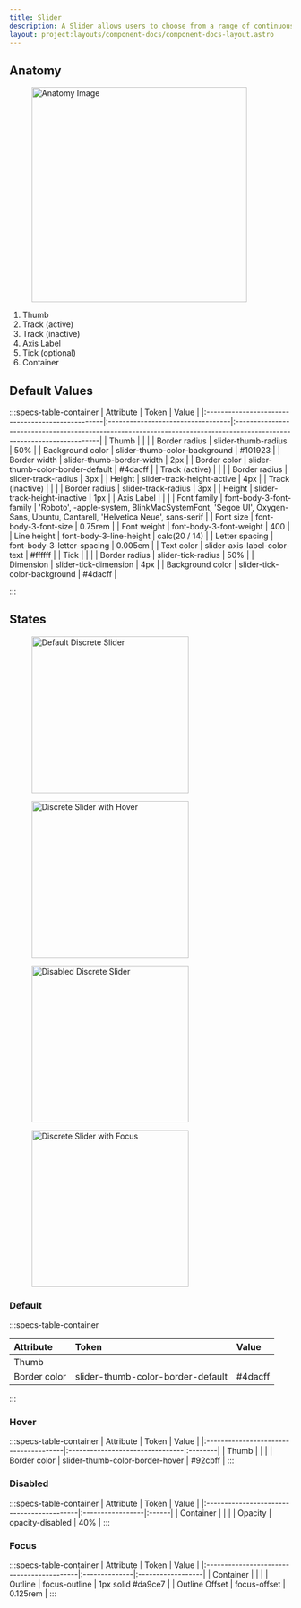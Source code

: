 ```yaml
---
title: Slider
description: A Slider allows users to choose from a range of continuous and discrete values arranged from minimum to maximum.
layout: project:layouts/component-docs/component-docs-layout.astro
---
```


## Anatomy

<div class="spec-container -anatomy">
    <figure><img loading="lazy" width="384px" src="/img/components/slider/slider-anatomy.png" alt="Anatomy Image"/></figure>
    <ol>
        <li>Thumb</li>
        <li>Track (active)</li>
        <li>Track (inactive)</li>
        <li>Axis Label</li>
        <li>Tick (optional)</li>
        <li>Container</li>
    </ol>
</div>

## Default Values

:::specs-table-container
| Attribute                                        | Token                             | Value                                                                                                                 |
|:-------------------------------------------------|:----------------------------------|:----------------------------------------------------------------------------------------------------------------------|
| <span class="attr-title">Thumb</span>            |                                   |                                                                                                                       |
| Border radius                                    | slider-thumb-radius               | 50%                                                                                                                   |
| Background color                                 | slider-thumb-color-background     | #101923                                                                                                               |
| Border width                                     | slider-thumb-border-width         | 2px                                                                                                                   |
| Border color                                     | slider-thumb-color-border-default | #4dacff                                                                                                               |
| <span class="attr-title">Track (active)</span>   |                                   |                                                                                                                       |
| Border radius                                    | slider-track-radius               | 3px                                                                                                                   |
| Height                                           | slider-track-height-active        | 4px                                                                                                                   |
| <span class="attr-title">Track (inactive)</span> |                                   |                                                                                                                       |
| Border radius                                    | slider-track-radius               | 3px                                                                                                                   |
| Height                                           | slider-track-height-inactive      | 1px                                                                                                                   |
| <span class="attr-title">Axis Label</span>       |                                   |                                                                                                                       |
| Font family                                      | font-body-3-font-family           | 'Roboto', -apple-system, BlinkMacSystemFont, 'Segoe UI', Oxygen-Sans, Ubuntu, Cantarell, 'Helvetica Neue', sans-serif |
| Font size                                        | font-body-3-font-size             | 0.75rem                                                                                                               |
| Font weight                                      | font-body-3-font-weight           | 400                                                                                                                   |
| Line height                                      | font-body-3-line-height           | calc(20 / 14)                                                                                                         |
| Letter spacing                                   | font-body-3-letter-spacing        | 0.005em                                                                                                               |
| Text color                                       | slider-axis-label-color-text      | #ffffff                                                                                                               |
| <span class="attr-title">Tick</span>             |                                   |                                                                                                                       |
| Border radius                                    | slider-tick-radius                | 50%                                                                                                                   |
| Dimension                                        | slider-tick-dimension             | 4px                                                                                                                   |
| Background color                                 | slider-tick-color-background      | #4dacff                                                                                                               |

:::

## States

<div class="spec-container -examples">
    <figure><img loading="lazy" width="280" src="/img/components/slider/slider-discrete-default.png" alt="Default Discrete Slider"/></figure>
    <figure><img loading="lazy" width="280" src="/img/components/slider/slider-discrete-hover.png" alt="Discrete Slider with Hover"/></figure>
    <figure><img loading="lazy" width="280" src="/img/components/slider/slider-discrete-disabled.png" alt="Disabled Discrete Slider"/></figure>
    <figure><img loading="lazy" width="280" src="/img/components/slider/slider-discrete-focus.png" alt="Discrete Slider with Focus"/></figure>
</div>

### Default

:::specs-table-container

| Attribute                             | Token                             | Value   |
|:--------------------------------------|:----------------------------------|:--------|
| <span class="attr-title">Thumb</span> |                                   |         |
| Border color                          | slider-thumb-color-border-default | #4dacff |

:::

### Hover

:::specs-table-container
| Attribute                             | Token                           | Value   |
|:--------------------------------------|:--------------------------------|:--------|
| <span class="attr-title">Thumb</span> |                                 |         |
| Border color                          | slider-thumb-color-border-hover | #92cbff |
:::

### Disabled

:::specs-table-container
| Attribute                                 | Token            | Value |
|:------------------------------------------|:-----------------|:------|
| <span class="attr-title">Container</span> |                  |       |
| Opacity                                   | opacity-disabled | 40%   |
:::

### Focus

:::specs-table-container
| Attribute                                 | Token         | Value             |
|:------------------------------------------|:--------------|:------------------|
| <span class="attr-title">Container</span> |               |                   |
| Outline                                   | focus-outline | 1px solid #da9ce7 |
| Outline Offset                            | focus-offset  | 0.125rem          |
:::
